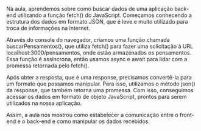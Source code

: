 Na aula, aprendemos sobre como buscar dados de uma aplicação back-end utilizando a função fetch() do JavaScript. Começamos conhecendo a estrutura dos dados em formato JSON, que é leve e muito utilizado para troca de informações na internet.

Através do console do navegador, criamos uma função chamada buscarPensamentos(), que utiliza fetch() para fazer uma solicitação à URL localhost:3000/pensamentos, onde estão armazenados os pensamentos. Essa função é assíncrona, então usamos async e await para lidar com a promessa retornada pelo fetch().

Após obter a resposta, que é uma response, precisamos convertê-la para um formato que possamos manipular. 
Para isso, utilizamos o método json() da response, que também retorna uma promessa. Com isso, conseguimos acessar os dados em formato de objeto JavaScript, prontos para serem utilizados na nossa aplicação.

Assim, a aula nos mostrou como estabelecer a comunicação entre o front-end e o back-end e como manipular os dados recebidos.
